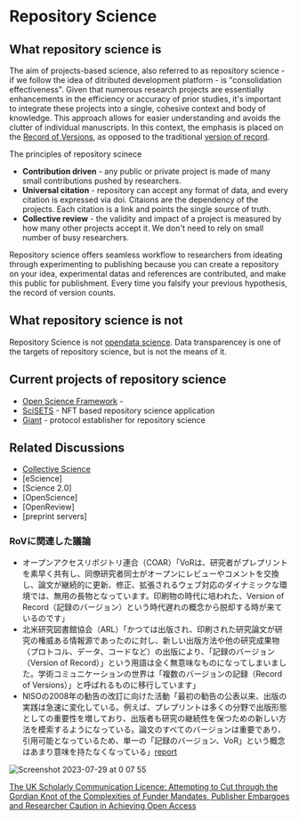 # Repository Science
## What repository science is
The aim of projects-based science, also referred to as repository science - if we follow the idea of ditributed development platform - is "consolidation effectiveness". Given that numerous research projects are essentially enhancements in the efficiency or accuracy of prior studies, it's important to integrate these projects into a single, cohesive context and body of knowledge.  This approach allows for easier understanding and avoids the clutter of individual manuscripts. In this context, the emphasis is placed on the [Record of Versions](https://rcos.nii.ac.jp/diary/2022/03/20220304-1/), as opposed to the traditional [version of record](https://scholarlykitchen.sspnet.org/2022/02/14/the-state-of-the-version-of-record/). 

The principles of repository scinece
- **Contribution driven** - any public or private project is made of many small contributions pushed by researchers. 
- **Universal citation** - repository can accept any format of data, and every citation is expressed via doi. Citaions are the dependency of the projects. Each citation is a link and points the single source of truth.
- **Collective review** - the validity and impact of a project is measured by how many other projects accept it. We don't need to rely on small number of busy researchers.

Repository science offers seamless workflow to researchers from ideating through experimenting to publishing because you can create a repository on your idea, experimental datas and references are contributed, and make this public for publishment.
Every time you falsify your previous hypothesis, the record of version counts.

## What repository science is not
Repository Science is not [opendata science](https://rcos.nii.ac.jp/miho/2016/11/20161102/).
Data transparencey is one of the targets of repository science, but is not the means of it.

## Current projects of repository science
- [Open Science Framework](https://www.cos.io/) - 
- [SciSETS](https://scisets.com/) - NFT based repository science application
- [Giant](https://gnt.place) - protocol establisher for repository science

## Related Discussions
- [Collective Science](https://www.sjscience.org/about-sjs)
- [eScience]
- [Science 2.0]
- [OpenScience]
- [OpenReview]
- [preprint servers]

### RoVに関連した議論
- オープンアクセスリポジトリ連合（COAR）「VoRは、研究者がプレプリントを素早く共有し、同僚研究者同士がオープンにレビューやコメントを交換し、論文が継続的に更新、修正、拡張されるウェブ対応のダイナミックな環境では、無用の長物となっています。印刷物の時代に培われた、Version of Record（記録のバージョン）という時代遅れの概念から脱却する時が来ているのです」
- 北米研究図書館協会（ARL）「かつては出版され、印刷された研究論文が研究の権威ある情報源であったのに対し、新しい出版方法や他の研究成果物（プロトコル、データ、コードなど）の出版により、「記録のバージョン（Version of Record）」という用語は全く無意味なものになってしまいました。学術コミュニケーションの世界は「複数のバージョンの記録（Record of Versions）」と呼ばれるものに移行しています」
- NISOの2008年の勧告の改訂に向けた活動「最初の勧告の公表以来、出版の実践は急速に変化している。例えば、プレプリントは多くの分野で出版形態としての重要性を増しており、出版者も研究の継続性を保つための新しい方法を模索するようになっている。論文のすべてのバージョンは重要であり、引用可能となっているため、単一の「記録のバージョン、VoR」という概念はあまり意味を持たなくなっている」[report](https://www.niso.org/sites/default/files/2017-08/RP-8-2008.pdf)

![Screenshot 2023-07-29 at 0 07 55](https://github.com/CollectiveReview/repository-science/assets/94701070/527c22f4-0788-4eac-92fd-82192f0b9abe)

[The UK Scholarly Communication Licence: Attempting to Cut through the Gordian Knot of the Complexities of Funder Mandates, Publisher Embargoes and Researcher Caution in Achieving Open Access](https://www.mdpi.com/2304-6775/6/3/31)
